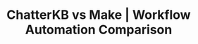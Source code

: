 ---
layout: marketing-comparison
sitemap:
  exclude: 'no'

title: ChatterKB vs Make | Workflow Automation Comparison
description: "See how ChatterKB’s knowledge-driven automation compares to Make’s operation-based scenario builder."

hero:
  title: "ChatterKB vs Make"
  description: "Discover why teams switch from Make’s per-operation pricing to ChatterKB’s memory-first automation platform."
  image: /assets/images/marketing/make-compare-hero.png
  primary_button:
    text: Try ChatterKB Free
    url: "https://app.chatterkb.com/auth/signup"
  secondary_button:
    text: Book a Demo
    url: "https://calendar.google.com/calendar/u/0/appointments/schedules/AcZssZ0oYQ10os0gxZrUbzNEIvQZUJqLWVeGM"

show_workflow_library: false

competitor_name: Make

differences:
  rows:
    - label: "Pricing model"
      chatterkb: "Flat subscription, unlimited workflows"
      competitor: "Pay per operation (module run)"
    - label: "Workflow builder"
      chatterkb: "Plain-language prompts"
      competitor: "Scenario modules (visual)"
    - label: "Knowledge management"
      chatterkb: "Built-in KB grows over time"
      competitor: "None"
    - label: "AI approach"
      chatterkb: "Memory-first, context-aware"
      competitor: "Minimal / external AI calls"
    - label: "Integrations"
      chatterkb: "Internal tools + 5,000+ via Zapier MCP"
      competitor: "≈1,300 native modules"

about:
  chatterkb: |
    ChatterKB transforms conversations into intelligent, self-improving workflows. By combining natural-language automation with a persistent knowledge graph, it lets anyone—technical or not—deploy powerful processes in minutes.

    Highlights:
    - Natural-language workflow creation & debugging
    - Institutional memory that compounds with every run
    - 5,000+ integrations via Zapier MCP plus built-in internal tools
    - Predictable subscription pricing with unlimited executions

  competitor: |
    Make (formerly Integromat) is a visual integration platform where users connect "modules" on a canvas to build scenarios that move data between apps. Pricing is based on the number of operations each module performs, and advanced features often require larger plans.

    Key points:
    - Drag-and-drop scenario builder with custom expression language
    - Cloud-only offering (no self-host)
    - Charges for every operation, which scales costs quickly for data-heavy flows
    - Limited native AI functionality—requires external APIs and custom logic

pricing:
  chatterkb: |
    - **Free Plan**: $0 - 1 KB, 20 credits/mo
    - **Lite Plan**: $12/mo - 1 KB, 100 credits/mo
    - **Plus Plan**: $25/mo - 3 KBs, 350 credits/mo
    - **Pro Plan**: $50/mo - 5 KBs, 800 credits/mo
    - **Business Plan**: Starting at $250/month - Custom KBs, credits, and users
    - **20% discount** on all plans with annual billing
    - All plans include unlimited knowledge storage
    - No hidden fees or premium upsells - all internal tools included
    - 30-day money-back guarantee on annual plans
  competitor: |
    - **Free** plan with 1,000 operations / month
    - **Core**: $9 / month → 10,000 ops
    - **Pro**: $16 / month → 10,000 ops + advanced features
    - **Teams**: $29 / user / month (10,000 ops per seat)
    - Additional operations billed separately; every module action counts as an op

mid_cta:
  headline: "Automate knowledge-driven workflows in minutes—not hours."
  image: /assets/images/marketing/make-compare-mid-cta.png
  button_text: Try ChatterKB Free
  button_url: "https://app.chatterkb.com/auth/signup"

components:
  - title: Enterprise
    cb_text: |
        - **Data Sovereignty Options**: Control where your data lives with flexible deployment options that allow you to keep sensitive information in your own databases and servers while leveraging ChatterKB's processing capabilities
        - **Data Residency Controls**: Specify geographic regions for data storage and processing to meet compliance requirements
        - **Tenant Isolation**: Multi-tenant architecture with complete data separation between business units or client accounts
        - **Audit Logging**: Comprehensive activity tracking for compliance and security monitoring, with exportable logs for SIEM integration
        - **API-First Architecture**: Well-documented APIs for seamless integration with existing enterprise systems and custom applications
        - **Batch Processing**: Handle large-scale data operations efficiently for enterprise data volumes
        - **Role-Based Access Controls**: Granular permission settings for system features based on organizational roles
        - **Team Collaboration**: Built-in collaboration features for cross-functional teams
        - **Enterprise Billing**: Flexible enterprise billing options including invoicing
        - **Support**: Dedicated customer success with responsive SLAs
    competitor_text: |
        - **Cloud-Only Hosting**: All data lives in Make’s AWS environment
        - **Basic Roles**: Multiple account roles but limited granular permissions
        - **No Data Residency Guarantees**: Region selection not available on standard plans
        - **No Persistent Knowledge Layer**: Requires external KM systems
    bg: ""

  - title: Ease of Use
    cb_text: |
        ChatterKB eliminates the need for flowcharts entirely:

        - **Write, Don't Diagram**: Simply describe the outcome—ChatterKB handles the logic.
        - **Zero Learning Curve**: New hires build workflows on day one, no training required.
        - **Conversational Debugging**: If a workflow fails, just explain what happened; the system self-corrects.
        - **Contextual Suggestions**: Recommendations improve as ChatterKB learns your terminology and historical decisions.
    competitor_text: |
        - **Module Canvas**: Users must connect each module and configure data mapping.
        - **Expression Language**: Custom syntax needed for transforms and filters.
        - **Training Required**: Steeper learning curve for non-technical teams.
    bg: bg-body-tertiary

  - title: AI Automation
    cb_text: |
        ChatterKB embeds AI into every layer via its memory-first architecture:

        - **Persistent Knowledge**: Each run enriches an organization-wide knowledge graph.
        - **Natural Language Creation**: Entire workflows are generated, tested, and refined through conversation.
        - **Adaptive Execution**: Flows self-adjust based on real-time context and newly ingested information.
        - **Unified Experience**: No switching between AI tools and workflow designer—the interface is conversational from start to finish.
    competitor_text: |
        - **No Native AI Nodes**: Must call external APIs or webhook services.
        - **Stateless Runs**: Scenarios don’t retain institutional memory.
        - **Manual Error Handling** for AI failures.
    bg: ""

  - title: Workflow Reliability
    cb_text: |
        ChatterKB's memory-centric architecture delivers superior reliability:

        - **Self-Correcting Workflows**: Workflows automatically adapt to new information and recover from errors
        - **Reasoner-Based Architecture**: Specialized components handle different tasks with focused context
        - **Intelligent Replanning**: When unexpected situations arise, workflows can replan steps without human intervention
        - **Comprehensive Monitoring**: Built-in monitoring ensures workflows complete successfully even during infrastructure changes
    competitor_text: |
        - **Fixed Paths**: Scenarios follow predetermined branches.
        - **Manual Error Handling** with extra modules.
        - **Restart Required** when unexpected data appears.
    bg: bg-body-tertiary

  - title: Long-Term Value
    cb_text: |
        ChatterKB delivers increasing returns over time:

        - **Institutional Memory**: Every interaction builds your knowledge graph, making future workflows smarter
        - **Relationship-Based Learning**: The system automatically connects related concepts across conversations
        - **Reduced Training Costs**: New team members benefit from accumulated knowledge and context
        - **Workflow Evolution**: Existing workflows improve automatically as your knowledge base grows
    competitor_text: |
        - **Static Scenarios** require manual updates.
        - **No Built-In Knowledge Retention**.
    bg: ""

choose:
  chatterkb:
    - "You want predictable pricing without operation limits"
    - "You need automation plus institutional memory in one platform"
    - "Your business users prefer describing tasks in plain English"
    - "Compliance or data sovereignty is a priority"
  competitor:
    - "You’re already invested in Make scenarios"
    - "You’re comfortable managing operation quotas"
    - "You prefer a visual module canvas and don’t need persistent knowledge"

cta:
  title: "Ready to automate without limits?"
  description: "Start your free trial today and see how ChatterKB turns scattered knowledge into compounding intelligence."
  primary_button:
    text: Try ChatterKB Free
    url: "https://app.chatterkb.com/auth/signup"
  secondary_button:
    text: Book a Demo
    url: "https://calendar.google.com/calendar/u/0/appointments/schedules/AcZssZ0oYQ10os0gxZrUbzNEIvQZUJqLWVeGM"

content_title: ""

icons:
  chatterkb: /assets/images/chatterkb-logo-ex.png
  competitor: /assets/images/competitors/make.png
--- 
